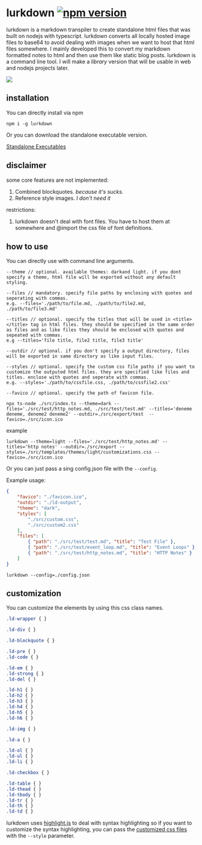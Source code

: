 # lurkdown [![npm version](https://badge.fury.io/js/lurkdown.svg)](https://badge.fury.io/js/lurkdown)

lurkdown is a markdown transpiler to create standalone html files that was built on nodejs with typescript. lurkdown converts all locally hosted image files to base64 to avoid dealing with images when we want to host that html files somewhere. I mainly developed this to convert my markdown formatted notes to html and then use them like static blog posts. lurkdown is a command line tool. I will make a *library* version that will be usable in web and nodejs projects later.

![](https://raw.githubusercontent.com/obsfx/lurkdown/master/demo.gif)



## installation

You can directly install via npm

```
npm i -g lurkdown
```

Or you can download the standalone executable version.

[Standalone Executables](https://github.com/obsfx/lurkdown/releases)

## disclaimer

some core features are not implemented:

1.  Combined blockquotes. *because it's sucks.*
2.  Reference style images. *I don't need it*

restrictions:

1. lurkdown doesn't deal with font files. You have to host them at somewhere and @import the css file of font definitions.



## how to use

You can directly use with command line arguments.

```
--theme // optional. available themes: darkand light. if you dont specify a theme, html file will be exported without any default styling.

--files // mandatory. specify file paths by enclosing with quotes and seperating with commas. 
e.g. --files='./path/to/file.md, ./path/to/file2.md, ./path/to/file3.md'

--titles // optional. specify the titles that will be used in <title></title> tag in html files. they should be specified in the same order as files and as like files they should be enclosed with quotes and sepeated with commas.
e.g --titles='file title, file2 title, file3 title'

--outdir // optional. if you don't specify a output directory, files will be exported in same directory as like input files.

--styles // optional. specify the custom css file paths if you want to customize the outputed html files. they are specified like files and titles. enclose with quotes and seperate with commas.
e.g. --styles='./path/to/cssfile.css, ./path/to/cssfile2.css'

--favico // optional. specify the path of favicon file.

npx ts-node ./src/index.ts --theme=dark --files='./src/test/http_notes.md, ./src/test/test.md' --titles='deneme deneme, deneme2 deneme2' --outdir=./src/export/test  --favico=./src/icon.ico
```

example

```
lurkdown --theme=light --files='./src/test/http_notes.md' --titles='http notes' --outdir=./src/export --styles=./src/templates/themes/light/customizations.css --favico=./src/icon.ico

```



Or you can just pass a sing config.json file with the `--config`.

Example usage:

```json
{
    "favico": "./favicon.ico",
    "outdir": "./ld-output",
    "theme": "dark",
    "styles": [
        "./src/custom.css",
        "./src/custom2.css"
    ],
    "files": [
        { "path": "./src/test/test.md", "title": "Test File" },
        { "path": "./src/test/event_loop.md", "title": "Event Loops" },
        { "path": "./src/test/http_notes.md", "title": "HTTP Notes" }
    ]
}
```

```
lurkdown --config=./config.json
```



## customization

You can customize the elements by using this css class names.

```css
.ld-wrapper { }

.ld-div { }

.ld-blockquote { }

.ld-pre { }
.ld-code { }

.ld-em { }
.ld-strong { }
.ld-del { }

.ld-h1 { }
.ld-h2 { }
.ld-h3 { }
.ld-h4 { }
.ld-h5 { }
.ld-h6 { }

.ld-img { }

.ld-a { }

.ld-ol { }
.ld-ul { }
.ld-li { }

.ld-checkbox { }

.ld-table { }
.ld-thead { }
.ld-tbody { }
.ld-tr { }
.ld-th { } 
.ld-td { }
```

lurkdown uses [highlight.js](https://github.com/highlightjs/highlight.js) to deal with syntax highlighting so if you want to customize the syntax highlighting, you can pass the [customized css files](https://highlightjs.org/static/demo/) with the `--style` parameter.

